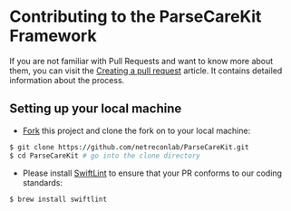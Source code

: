 # Contributing to the ParseCareKit Framework

If you are not familiar with Pull Requests and want to know more about them, you can visit the [Creating a pull request](https://help.github.com/articles/creating-a-pull-request/) article. It contains detailed information about the process.

## Setting up your local machine

* [Fork](https://github.com/netreconlab/ParseCareKit.git) this project and clone the fork on to your local machine:

```sh
$ git clone https://github.com/netreconlab/ParseCareKit.git
$ cd ParseCareKit # go into the clone directory
```

* Please install [SwiftLint](https://github.com/realm/SwiftLint) to ensure that your PR conforms to our coding standards:

```sh
$ brew install swiftlint
```
